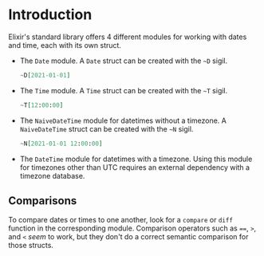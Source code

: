 # Introduction

Elixir's standard library offers 4 different modules for working with dates and time, each with its own struct.

- The `Date` module. A `Date` struct can be created with the `~D` sigil.
    ```elixir
    ~D[2021-01-01]
    ```

- The `Time` module. A `Time` struct can be created with the `~T` sigil.
    ```elixir
    ~T[12:00:00]
    ```

- The `NaiveDateTime` module for datetimes without a timezone. A `NaiveDateTime` struct can be created with the `~N` sigil.
    ```elixir
    ~N[2021-01-01 12:00:00]
    ```

- The `DateTime` module for datetimes with a timezone. Using this module for timezones other than UTC requires an external dependency with a timezone database.

## Comparisons

To compare dates or times to one another, look for a `compare` or `diff` function in the corresponding module. Comparison operators such as `==`, `>`, and `<` _seem_ to work, but they don't do a correct semantic comparison for those structs.
